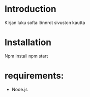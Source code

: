 # Introduction 
Kirjan luku softa lönnrot sivuston kautta 

# Installation
Npm install 
npm start

# requirements:
- Node.js  